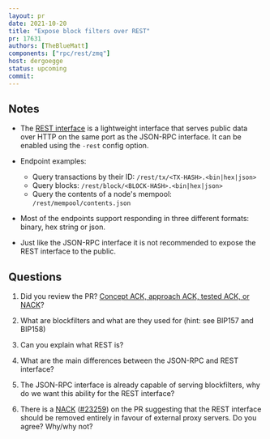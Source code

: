 ```yaml
---
layout: pr
date: 2021-10-20
title: "Expose block filters over REST"
pr: 17631
authors: [TheBlueMatt]
components: ["rpc/rest/zmq"]
host: dergoegge
status: upcoming
commit:
---
```


## Notes

- The [REST interface](https://github.com/bitcoin/bitcoin/blob/3bf40d06a22ee1c547d2924d109b8e185ddbf5ef/doc/REST-interface.md)
  is a lightweight interface that serves public data over HTTP on the same port
  as the JSON-RPC interface. It can be enabled using the `-rest` config option.  

- Endpoint examples:

  - Query transactions by their ID: `/rest/tx/<TX-HASH>.<bin|hex|json>` 
  - Query blocks: `/rest/block/<BLOCK-HASH>.<bin|hex|json>` 
  - Query the contents of a node's mempool: `/rest/mempool/contents.json`

- Most of the endpoints support responding in three different formats: binary,
  hex string or json.

- Just like the JSON-RPC interface it is not recommended to expose the REST
  interface to the public.

## Questions

1. Did you review the PR? [Concept ACK, approach ACK, tested ACK, or NACK](https://github.com/bitcoin/bitcoin/blob/master/CONTRIBUTING.md#peer-review)?

2. What are blockfilters and what are they used for (hint: see BIP157 and BIP158)

3. Can you explain what REST is?

4. What are the main differences between the JSON-RPC and REST interface?

5. The JSON-RPC interface is already capable of serving blockfilters, why do we
   want this ability for the REST interface?

6. There is a [NACK](https://github.com/bitcoin/bitcoin/pull/17631#issuecomment-940633673)
   ([#23259](https://github.com/bitcoin/bitcoin/issues/23259)) on the PR
   suggesting that the REST interface should be removed entirely in favour
   of external proxy servers. Do you agree? Why/why not?

<!-- TODO: After meeting, uncomment and add meeting log between the irc tags
## Meeting Log

{% irc %}
{% endirc %}
-->
